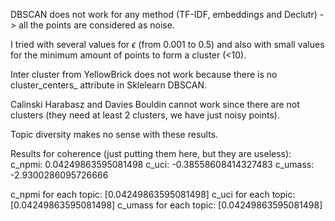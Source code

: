 DBSCAN does not work for any method (TF-IDF, embeddings and Declutr) -> all the points are considered as noise.

I tried with several values for $\epsilon$ (from 0.001 to 0.5) and also with small values for the minimum amount of points to form a cluster (<10).

Inter cluster from YellowBrick does not work because there is no cluster_centers_ attribute in Sklelearn DBSCAN.

Calinski Harabasz and Davies Bouldin cannot work since there are not clusters (they need at least 2 clusters, we have just noisy points).

Topic diversity makes no sense with these results.

Results for coherence (just putting them here, but they are useless):
c_npmi: 0.04249863595081498 
c_uci: -0.38558608414327483 
c_umass: -2.9300286095726666

c_npmi for each topic: [0.04249863595081498] 
c_uci for each topic: [0.04249863595081498] 
c_umass for each topic: [0.04249863595081498]